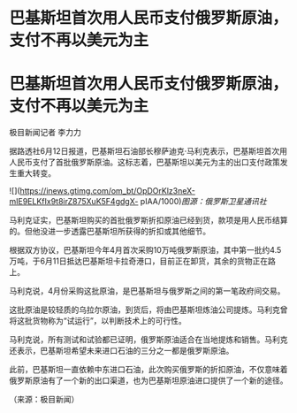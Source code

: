 # 巴基斯坦首次用人民币支付俄罗斯原油，支付不再以美元为主

# 巴基斯坦首次用人民币支付俄罗斯原油，支付不再以美元为主

极目新闻记者 李力力

据路透社6月12日报道，巴基斯坦石油部长穆萨迪克·马利克表示，巴基斯坦首次用人民币支付了首批俄罗斯原油。这标志着，巴基斯坦以美元为主的出口支付政策发生重大转变。

![](https://inews.gtimg.com/om_bt/OpDOrKlz3neX-mIE9ELKfIx9t8irZ875XuK5F4gdgX-
pIAA/1000)_图源：俄罗斯卫星通讯社_

马利克证实，巴基斯坦购买的首批俄罗斯折扣原油已经到货，款项是用人民币结算的。但他没进一步透露巴基斯坦所获得的折扣或其他细节。

根据双方协议，巴基斯坦今年4月首次采购10万吨俄罗斯原油，其中第一批约4.5万吨，于6月11日抵达巴基斯坦卡拉奇港口，目前正在卸货，其余的货物正在路上。

马利克说，4月份采购这批原油，是巴基斯坦与俄罗斯之间的第一笔政府间交易。

这批原油是较轻质的乌拉尔原油，到货后，将由巴基斯坦炼油公司提炼。马利克曾将这批货物称为“试运行”，以判断技术上的可行性。

马利克说，所有测试和试验都已证明，俄罗斯原油适合在当地提炼和销售。马利克还表示，巴基斯坦希望未来进口石油的三分之一都是俄罗斯原油。

此前，巴基斯坦一直依赖中东进口石油，此次购买俄罗斯的折扣原油，不仅意味着俄罗斯原油有了一个新的出口渠道，也为巴基斯坦原油进口提供了一个新的途径。

（来源：极目新闻）

